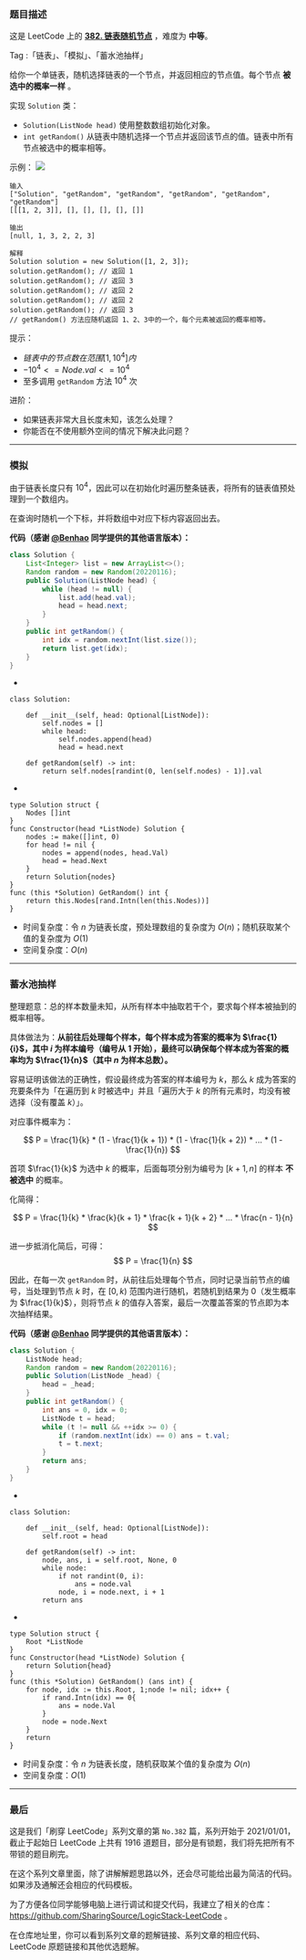 ### 题目描述

这是 LeetCode 上的 **[382. 链表随机节点](https://leetcode-cn.com/problems/linked-list-random-node/solution/gong-shui-san-xie-xu-shui-chi-chou-yang-1lp9d/)** ，难度为 **中等**。

Tag :「链表」、「模拟」、「蓄水池抽样」



给你一个单链表，随机选择链表的一个节点，并返回相应的节点值。每个节点 **被选中的概率一样** 。

实现 `Solution` 类：
* `Solution(ListNode head)` 使用整数数组初始化对象。
* `int getRandom()` 从链表中随机选择一个节点并返回该节点的值。链表中所有节点被选中的概率相等。

示例：
![](https://assets.leetcode.com/uploads/2021/03/16/getrand-linked-list.jpg)
```
输入
["Solution", "getRandom", "getRandom", "getRandom", "getRandom", "getRandom"]
[[[1, 2, 3]], [], [], [], [], []]

输出
[null, 1, 3, 2, 2, 3]

解释
Solution solution = new Solution([1, 2, 3]);
solution.getRandom(); // 返回 1
solution.getRandom(); // 返回 3
solution.getRandom(); // 返回 2
solution.getRandom(); // 返回 2
solution.getRandom(); // 返回 3
// getRandom() 方法应随机返回 1、2、3中的一个，每个元素被返回的概率相等。
```

提示：
* $链表中的节点数在范围 [1, 10^4] 内$
* $-10^4 <= Node.val <= 10^4$
* 至多调用 `getRandom` 方法 $10^4$ 次


进阶：
* 如果链表非常大且长度未知，该怎么处理？
* 你能否在不使用额外空间的情况下解决此问题？

---

### 模拟

由于链表长度只有 $10^4$，因此可以在初始化时遍历整条链表，将所有的链表值预处理到一个数组内。

在查询时随机一个下标，并将数组中对应下标内容返回出去。

**代码（感谢 [@Benhao](/u/himymben/) 同学提供的其他语言版本）：**
```Java
class Solution {
    List<Integer> list = new ArrayList<>();
    Random random = new Random(20220116);
    public Solution(ListNode head) {
        while (head != null) {
            list.add(head.val);
            head = head.next;
        }
    }
    public int getRandom() {
        int idx = random.nextInt(list.size());
        return list.get(idx);
    }
}
```
-
```Python3
class Solution:

    def __init__(self, head: Optional[ListNode]):
        self.nodes = []
        while head:
            self.nodes.append(head)
            head = head.next

    def getRandom(self) -> int:
        return self.nodes[randint(0, len(self.nodes) - 1)].val
```
-
```Golang
type Solution struct {
    Nodes []int
}
func Constructor(head *ListNode) Solution {
    nodes := make([]int, 0)
    for head != nil {
        nodes = append(nodes, head.Val)
        head = head.Next
    }
    return Solution{nodes}
}
func (this *Solution) GetRandom() int {
    return this.Nodes[rand.Intn(len(this.Nodes))]
}
```
* 时间复杂度：令 $n$ 为链表长度，预处理数组的复杂度为 $O(n)$；随机获取某个值的复杂度为 $O(1)$
* 空间复杂度：$O(n)$

---

### 蓄水池抽样

整理题意：总的样本数量未知，从所有样本中抽取若干个，要求每个样本被抽到的概率相等。

具体做法为：**从前往后处理每个样本，每个样本成为答案的概率为 $\frac{1}{i}$，其中 $i$ 为样本编号（编号从 $1$ 开始），最终可以确保每个样本成为答案的概率均为 $\frac{1}{n}$（其中 $n$ 为样本总数）。**

容易证明该做法的正确性，假设最终成为答案的样本编号为 $k$，那么 $k$ 成为答案的充要条件为「在遍历到 $k$ 时被选中」并且「遍历大于 $k$ 的所有元素时，均没有被选择（没有覆盖 $k$）」。

对应事件概率为：

$$
P = \frac{1}{k} * (1 - \frac{1}{k + 1}) * (1 - \frac{1}{k + 2}) * ... * (1 - \frac{1}{n})
$$

首项 $\frac{1}{k}$ 为选中 $k$ 的概率，后面每项分别为编号为 $[k + 1, n]$ 的样本 **不被选中** 的概率。

化简得：

$$
P = \frac{1}{k} * \frac{k}{k + 1} * \frac{k + 1}{k + 2} * ... * \frac{n - 1}{n}
$$

进一步抵消化简后，可得：
$$
P = \frac{1}{n}
$$

因此，在每一次 `getRandom` 时，从前往后处理每个节点，同时记录当前节点的编号，当处理到节点 $k$ 时，在 $[0, k)$ 范围内进行随机，若随机到结果为 $0$（发生概率为 $\frac{1}{k}$），则将节点 $k$ 的值存入答案，最后一次覆盖答案的节点即为本次抽样结果。

**代码（感谢 [@Benhao](/u/himymben/) 同学提供的其他语言版本）：**
```Java
class Solution {
    ListNode head;
    Random random = new Random(20220116);
    public Solution(ListNode _head) {
        head = _head;
    }
    public int getRandom() {
        int ans = 0, idx = 0;
        ListNode t = head;
        while (t != null && ++idx >= 0) {
            if (random.nextInt(idx) == 0) ans = t.val;
            t = t.next;
        }
        return ans;
    }
}
```
-
```Python3
class Solution:

    def __init__(self, head: Optional[ListNode]):
        self.root = head

    def getRandom(self) -> int:
        node, ans, i = self.root, None, 0
        while node:
            if not randint(0, i):
                ans = node.val
            node, i = node.next, i + 1
        return ans
```
-
```Golang
type Solution struct {
    Root *ListNode
}
func Constructor(head *ListNode) Solution {
    return Solution{head}
}
func (this *Solution) GetRandom() (ans int) {
    for node, idx := this.Root, 1;node != nil; idx++ {
        if rand.Intn(idx) == 0{
            ans = node.Val
        }
        node = node.Next
    }
    return
}
```
* 时间复杂度：令 $n$ 为链表长度，随机获取某个值的复杂度为 $O(n)$
* 空间复杂度：$O(1)$

---

### 最后

这是我们「刷穿 LeetCode」系列文章的第 `No.382` 篇，系列开始于 2021/01/01，截止于起始日 LeetCode 上共有 1916 道题目，部分是有锁题，我们将先把所有不带锁的题目刷完。

在这个系列文章里面，除了讲解解题思路以外，还会尽可能给出最为简洁的代码。如果涉及通解还会相应的代码模板。

为了方便各位同学能够电脑上进行调试和提交代码，我建立了相关的仓库：https://github.com/SharingSource/LogicStack-LeetCode 。

在仓库地址里，你可以看到系列文章的题解链接、系列文章的相应代码、LeetCode 原题链接和其他优选题解。

